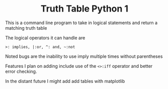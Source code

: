 <center> <h1>Truth Table Python 1</h1> </center>

This is a command line program to take in logical statements and return a matching truth table

The logical operators it can handle are 
```
>: implies, |:or, ^: and, ~:not
```
Noted bugs are the inability to use imply multiple times without parentheses

Features I plan on adding include use of the ```<>:iff``` operator and better error checking.

In the distant future I might add add tables with matplotlib
